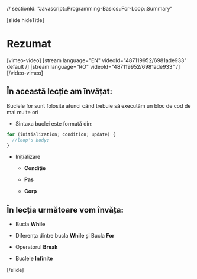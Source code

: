 // sectionId: "Javascript::Programming-Basics::For-Loop::Summary"

[slide hideTitle]
# Rezumat

[vimeo-video]
[stream language="EN" videoId="487119952/6981ade933" default /]
[stream language="RO" videoId="487119952/6981ade933"  /]
[/video-vimeo]

## În această lecție am învățat:

Buclele for sunt folosite atunci când trebuie să executăm un bloc de cod de mai multe ori

* Sintaxa buclei este formată din:

``` js
for (initialization; condition; update) {
  //loop's body;
}
```

* Inițializare

    - **Condiție**

    - **Pas**

    - **Corp**

## În lecția următoare vom învăța:
   
- Bucla **While** 

- Diferența dintre bucla **While** și Bucla **For**

- Operatorul **Break**

- Buclele **Infinite** 

[/slide]